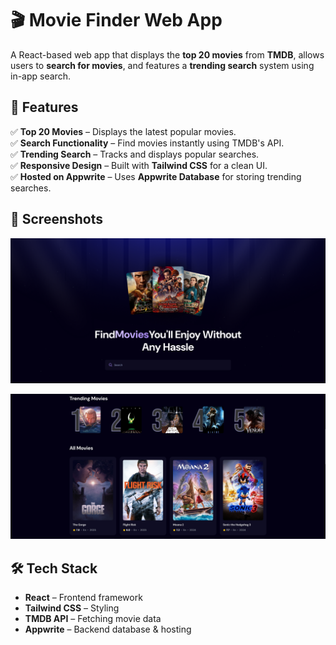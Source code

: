 # 🎬 Movie Finder Web App

A React-based web app that displays the **top 20 movies** from **TMDB**, allows users to **search for movies**, and features a **trending search** system using in-app search.

## 🚀 Features
✅ **Top 20 Movies** – Displays the latest popular movies.  
✅ **Search Functionality** – Find movies instantly using TMDB's API.  
✅ **Trending Search** – Tracks and displays popular searches.  
✅ **Responsive Design** – Built with **Tailwind CSS** for a clean UI.  
✅ **Hosted on Appwrite** – Uses **Appwrite Database** for storing trending searches.

## 📸 Screenshots
![Homepage Screenshot](/public/github_readme_1.png)

![Movies Screenshot](/public/github_readme_2.png)

## 🛠️ Tech Stack
- **React** – Frontend framework
- **Tailwind CSS** – Styling
- **TMDB API** – Fetching movie data
- **Appwrite** – Backend database & hosting


